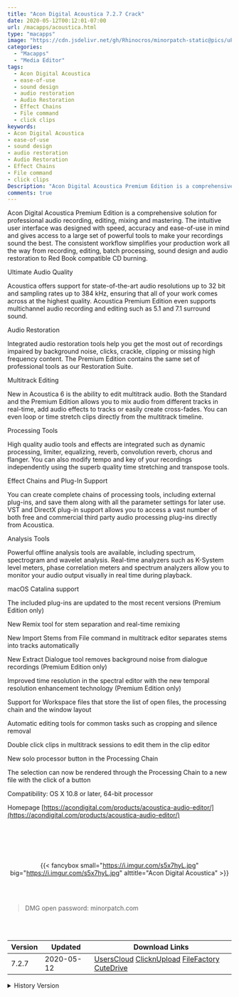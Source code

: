 ```yaml
---
title: "Acon Digital Acoustica 7.2.7 Crack"
date: 2020-05-12T00:12:01-07:00
url: /macapps/acoustica.html
type: "macapps"
image: "https://cdn.jsdelivr.net/gh/Rhinocros/minorpatch-static@pics/uPic/oIwiz8.png"
categories:
  - "Macapps"
  - "Media Editor"
tags:
  - Acon Digital Acoustica
  - ease-of-use
  - sound design
  - audio restoration
  - Audio Restoration
  - Effect Chains
  - File command
  - click clips
keywords:
- Acon Digital Acoustica
- ease-of-use
- sound design
- audio restoration
- Audio Restoration
- Effect Chains
- File command
- click clips
Description: "Acon Digital Acoustica Premium Edition is a comprehensive solution for professional audio recording, editing, mixing and mastering"
comments: true
---
```


Acon Digital Acoustica Premium Edition is a comprehensive solution for professional audio recording, editing, mixing and mastering. The intuitive user interface was designed with speed, accuracy and ease-of-use in mind and gives access to a large set of powerful tools to make your recordings sound the best. The consistent workflow simplifies your production work all the way from recording, editing, batch processing, sound design and audio restoration to Red Book compatible CD burning.

Ultimate Audio Quality

Acoustica offers support for state-of-the-art audio resolutions up to 32 bit and sampling rates up to 384 kHz, ensuring that all of your work comes across at the highest quality. Acoustica Premium Edition even supports multichannel audio recording and editing such as 5.1 and 7.1 surround sound.

Audio Restoration

Integrated audio restoration tools help you get the most out of recordings impaired by background noise, clicks, crackle, clipping or missing high frequency content. The Premium Edition contains the same set of professional tools as our Restoration Suite.

Multitrack Editing

New in Acoustica 6 is the ability to edit multitrack audio. Both the Standard and the Premium Edition allows you to mix audio from different tracks in real-time, add audio effects to tracks or easily create cross-fades. You can even loop or time stretch clips directly from the multitrack timeline.

Processing Tools

High quality audio tools and effects are integrated such as dynamic processing, limiter, equalizing, reverb, convolution reverb, chorus and flanger. You can also modify tempo and key of your recordings independently using the superb quality time stretching and transpose tools.

Effect Chains and Plug-In Support

You can create complete chains of processing tools, including external plug-ins, and save them along with all the parameter settings for later use. VST and DirectX plug-in support allows you to access a vast number of both free and commercial third party audio processing plug-ins directly from Acoustica.

Analysis Tools

Powerful offline analysis tools are available, including spectrum, spectrogram and wavelet analysis. Real-time analyzers such as K-System level meters, phase correlation meters and spectrum analyzers allow you to monitor your audio output visually in real time during playback.


macOS Catalina support

The included plug-ins are updated to the most recent versions (Premium Edition only)

New Remix tool for stem separation and real-time remixing

New Import Stems from File command in multitrack editor separates stems into tracks automatically

New Extract Dialogue tool removes background noise from dialogue recordings (Premium Edition only)

Improved time resolution in the spectral editor with the new temporal resolution enhancement technology (Premium Edition only)

Support for Workspace files that store the list of open files, the processing chain and the window layout

Automatic editing tools for common tasks such as cropping and silence removal

Double click clips in multitrack sessions to edit them in the clip editor

New solo processor button in the Processing Chain

The selection can now be rendered through the Processing Chain to a new file with the click of a button

Compatibility: OS X 10.8 or later, 64-bit processor

Homepage [https://acondigital.com/products/acoustica-audio-editor/](https://acondigital.com/products/acoustica-audio-editor/)

<br/>
<br/>
<script async src="https://pagead2.googlesyndication.com/pagead/js/adsbygoogle.js"></script>
<ins class="adsbygoogle"
     style="display:block; text-align:center;"
     data-ad-layout="in-article"
     data-ad-format="fluid"
     data-ad-client="ca-pub-8746275014476192"
     data-ad-slot="5144997159"></ins>
<script>
     (adsbygoogle = window.adsbygoogle || []).push({});
</script>
<br/>
<br/>


<center>

{{< fancybox small="https://i.imgur.com/s5x7hyL.jpg" big="https://i.imgur.com/s5x7hyL.jpg" alttitle="Acon Digital Acoustica" >}}

</center>

<br/>
<br/>


> DMG open password: minorpatch.com

<br/>

<br/>
<div id="history_version" class="history_version">

| Version | Updated | Download Links |
| ---- | ---- | ---- |
| 7.2.7 | 2020-05-12 | [UsersCloud](https://ouo.io/DogrtO)   [ClicknUpload](https://ouo.io/tZbZ8z)   [FileFactory](https://ouo.io/EO1u04)   [CuteDrive](https://ouo.io/fzl7b3) |
<details>
<summary>History Version</summary>

| Version | Updated | Download Links |
| ---- | ---- | ---- |
| 7.2.1 | 2020-03-28 | [UsersCloud](https://ouo.io/FyFu4N)   [ClicknUpload](https://ouo.io/MyV2gn)   [FileFactory](https://ouo.io/in8YFh)   [CuteDrive](https://ouo.io/8DknnW) |
| 7.2.0 | 2020-03-12 | [UsersCloud](https://ouo.io/tojWNo)   [ClicknUpload](https://ouo.io/SepcBry)   [FileFactory](https://ouo.io/MaphQ1)   [CuteDrive](https://ouo.io/QiTY9U) |
</details>

</div>
